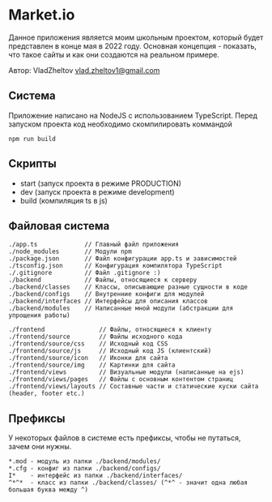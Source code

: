 # Market.io

Данное приложения является моим школьным проектом,
который будет представлен в конце мая в 2022 году.
Основная концепция - показать, что такое сайты и
как они создаются на реальном примере.

Автор: VladZheltov <vlad.zheltov1@gmail.com>

## Система

Приложение написано на NodeJS с использованием
TypeScript. Перед запуском проекта код необходимо
скомпилировать коммандой

```
npm run build
```

## Скрипты

- start (запуск проекта в режиме PRODUCTION)
- dev (запуск проекта в режиме development)
- build (компиляция ts в js)

## Файловая система

```
./app.ts             // Главный файл приложения
./node_modules       // Модули npm
./package.json       // Файл конфигурации app.ts и зависимостей
./tsconfig.json      // Конфигурация компилятора TypeScript
./.gitignore         // Файл .gitignore :)
./backend            // Файлы, относящиеся к серверу
./backend/classes    // Классы, описывающие разные сущности в коде
./backend/configs    // Внутренние конфиги для модулей
./backend/interfaces // Интерфейсы для описания классов
./backend/modules    // Написанные мной модули (абстракции для упрощения работы)

./frontend               // Файлы, относящиеся к клиенту
./frontend/source        // Файлы исходного кода
./frontend/source/css    // Исходный код CSS
./frontend/source/js     // Исходный код JS (клиентский)
./frontend/source/icon   // Иконки для сайта
./frontend/source/img    // Картинки для сайта
./frontend/views         // Визуальные модули (написанные на ejs)
./frontend/views/pages   // Файлы с основным контентом страниц
./frontend/views/layouts // Составные части и статические куски сайта (header, footer etc.)
```

## Префиксы

У некоторых файлов в системе есть префиксы, чтобы не путаться, зачем они нужны.

```
*.mod - модуль из папки ./backend/modules/
*.cfg - конфиг из папки ./backend/configs/
I*    - интерфейс из папки ./backend/interfaces/
^*^*  - класс из папки ./backend/classes/ (^*^ - значит одна любая большая буква между ^)
```
